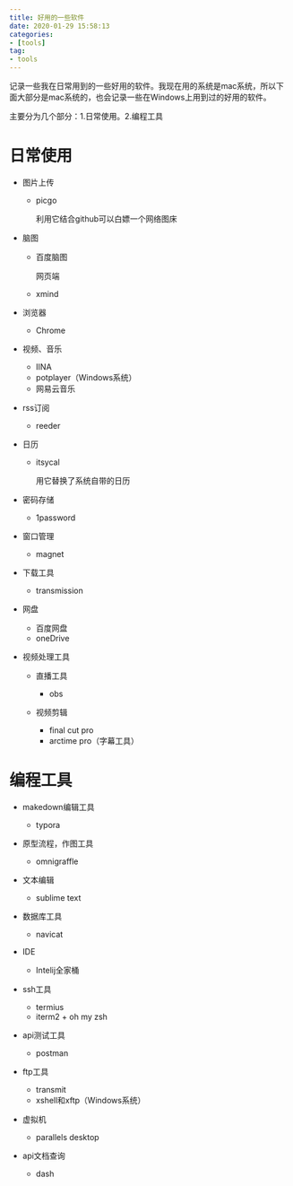 ```yaml
---
title: 好用的一些软件
date: 2020-01-29 15:58:13
categories: 
- [tools]
tag:
- tools
---
```


记录一些我在日常用到的一些好用的软件。我现在用的系统是mac系统，所以下面大部分是mac系统的，也会记录一些在Windows上用到过的好用的软件。

主要分为几个部分：1.日常使用。2.编程工具

<!--more-->

# 日常使用

- 图片上传

  - picgo

    利用它结合github可以白嫖一个网络图床

- 脑图

  - 百度脑图

    网页端

  - xmind

- 浏览器

  - Chrome

- 视频、音乐

  - IINA
  - potplayer（Windows系统）
  - 网易云音乐

- rss订阅

  - reeder

- 日历

  - itsycal

    用它替换了系统自带的日历

- 密码存储
  - 1password

- 窗口管理
  - magnet

- 下载工具
  - transmission

- 网盘

  - 百度网盘
  - oneDrive

- 视频处理工具

  - 直播工具
    - obs

  - 视频剪辑
    - final cut pro
    - arctime pro（字幕工具）

# 编程工具

- makedown编辑工具
  - typora

- 原型流程，作图工具
  - omnigraffle

- 文本编辑
  - sublime text
- 数据库工具

  - navicat
- IDE

  - Intelij全家桶

- ssh工具
  - termius
  - iterm2 + oh my zsh
- api测试工具
  - postman

- ftp工具

  - transmit
  - xshell和xftp（Windows系统）

- 虚拟机
  - parallels desktop

- api文档查询
  - dash

